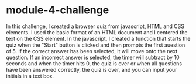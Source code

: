 # module-4-challenge
In this challenge, I created a browser quiz from javascript, HTML and CSS elements. I used the basic format of an HTML document and I centered the text on the CSS element. In the javascript, I created a function that starts the quiz when the "Start" button is clicked and then prompts the first auestion of 5. If the correct answer has been selected, it will move onto the next question. If an incorrect answer is selected, the timer will subtract by 10 seconds and when the timer hits 0, the quiz is over or when all questions have been answered correctly, the quiz is over, and you can input your initials in a text box.
